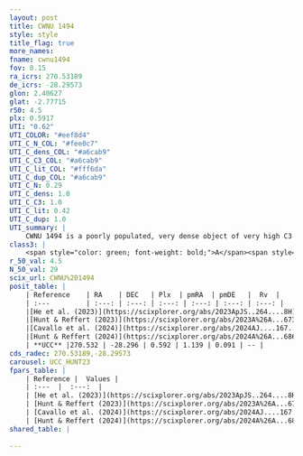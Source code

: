 ```yaml
---
layout: post
title: CWNU 1494
style: style
title_flag: true
more_names: 
fname: cwnu1494
fov: 0.15
ra_icrs: 270.53189
de_icrs: -28.29573
glon: 2.40627
glat: -2.77715
r50: 4.5
plx: 0.5917
UTI: "0.62"
UTI_COLOR: "#eef8d4"
UTI_C_N_COL: "#fee0c7"
UTI_C_dens_COL: "#a6cab9"
UTI_C_C3_COL: "#a6cab9"
UTI_C_lit_COL: "#fff6da"
UTI_C_dup_COL: "#a6cab9"
UTI_C_N: 0.29
UTI_C_dens: 1.0
UTI_C_C3: 1.0
UTI_C_lit: 0.42
UTI_C_dup: 1.0
UTI_summary: |
    CWNU 1494 is a poorly populated, very dense object of very high C3 quality. It was recently reported in the literature.
class3: |
    <span style="color: green; font-weight: bold;">A</span><span style="color: green; font-weight: bold;">A</span>
r_50_val: 4.5
N_50_val: 29
scix_url: CWNU%201494
posit_table: |
    | Reference    | RA    | DEC   | Plx  | pmRA  | pmDE   |  Rv  |
    | :---         | :---: | :---: | :---: | :---: | :---: | :---: |
    |[He et al. (2023)](https://scixplorer.org/abs/2023ApJS..264....8H) | 270.519 | -28.268 | 0.584 | 1.139 | 0.075 | -- |
    |[Hunt & Reffert (2023)](https://scixplorer.org/abs/2023A%26A...673A.114H) | 270.516 | -28.289 | 0.591 | 1.142 | 0.112 | -- |
    |[Cavallo et al. (2024)](https://scixplorer.org/abs/2024AJ....167...12C) | 270.52 | -28.248 | 0.592 | -- | -- | -- |
    |[Hunt & Reffert (2024)](https://scixplorer.org/abs/2024A%26A...686A..42H) | 270.516 | -28.289 | 0.591 | 1.142 | 0.112 | -- |
    | **UCC** |270.532 | -28.296 | 0.592 | 1.139 | 0.091 | -- | 
cds_radec: 270.53189,-28.29573
carousel: UCC_HUNT23
fpars_table: |
    | Reference |  Values |
    | :---  |  :---:  |
    | [He et al. (2023)](https://scixplorer.org/abs/2023ApJS..264....8H) | `A0=1.15, m-M=11.05, logAge=7.7` |
    | [Hunt & Reffert (2023)](https://scixplorer.org/abs/2023A%26A...673A.114H) | `AV50=0.76, diffAV50=0.874, MOD50=11.078, logAge50=8.188` |
    | [Cavallo et al. (2024)](https://scixplorer.org/abs/2024AJ....167...12C) | `AV50=0.86, dMod50=10.32, logAge50=8.44, [Fe/H]50=-0.57` |
    | [Hunt & Reffert (2024)](https://scixplorer.org/abs/2024A%26A...686A..42H) | `MassJ=337.078` |
shared_table: |
    
---
```

